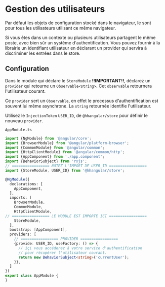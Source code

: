 # Gestion des utilisateurs

Par défaut les objets de configuration stocké dans le navigateur, le sont pour tous les utilisateurs utilisant ce même navigateur.

Si vous êtes dans un contexte ou plusieurs utilisateurs partagent le même poste, avec bien sûr un système d'authentification. 
Vous pouvez fournir à la librairie un identifiant utilisateur en déclarant un provider qui servira à discriminer les entrées dans le store.

## Configuration

Dans le module qui déclare le `StoreModule` **!!IMPORTANT!!**, déclarez un `provider` qui retourne un `Observable<string>`.
Cet `observable` retournera l'utilisateur courant. 

Ce `provider` sert un `Observable`, en effet le processus d'authentification est souvent lui même asynchrone. La `string` retournée identifie l'utilisateur.

Utilisez le `InjectionToken` `USER_ID`, de `@hhangular/store` pour définir le nouveau `provider`.

`AppModule.ts`
```typescript
import {NgModule} from '@angular/core';
import {BrowserModule} from '@angular/platform-browser';
import {CommonModule} from '@angular/common';
import {HttpClientModule} from '@angular/common/http';
import {AppComponent} from './app.component';
import {BehaviorSubject} from 'rxjs';
// ================= NOTEZ L'IMPORT DE USER_ID =================
import {StoreModule, USER_ID} from '@hhangular/store';

@NgModule({
  declarations: [
    AppComponent,
  ],
  imports: [
    BrowserModule,
    CommonModule,
    HttpClientModule,
// ================= LE MODULE EST IMPORTE ICI =================
    StoreModule,
  ],
  bootstrap: [AppComponent],
  providers: [
    // ================= PROVIDER =================
    {provide: USER_ID, useFactory: () => {
      // içi vous accéderez à votre service d'authentification 
      // pour récupérer l'utilisateur courant. 
      return new BehaviorSubject<string>('currentUser');
    }},
  ]
})
export class AppModule {
}
```


